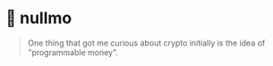  # 🦥 nullmo

>  One thing that got me curious about crypto initially is the idea of "programmable money".
